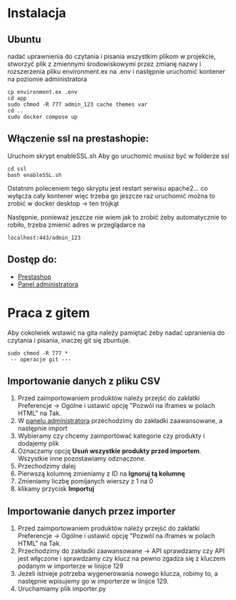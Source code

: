 # Instalacja

## Ubuntu
nadać uprawnienia do czytania i pisania wszystkim plikom w projekcie,
stworzyć plik z zmiennymi środowiskowymi przez zmianę nazwy i rozszerzenia
pliku environment.ex na .env i następnie uruchomić kontener na poziomie administratora

```
cp environment.ex .env
cd app
sudo chmod -R 777 admin_123 cache themes var
cd .. 
sudo docker compose up
```

## Włączenie ssl na prestashopie:
Uruchom skrypt enableSSL.sh
Aby go uruchomić musisz być w folderze ssl

```
cd ssl
bash enableSSL.sh
```
Ostatnim poleceniem tego skryptu jest restart serwisu apache2... co wyłącza cały kontener więc trzeba go jeszcze raz uruchomić
można to zrobić w docker desktop -> ten trójkąt 

Następnie, ponieważ jeszcze nie wiem jak to zrobić żeby automatycznie to robiło, trzeba zmienić adres w przeglądarce na
```
localhost:443/admin_123
```

## Dostęp do:
- [Prestashop](http://localhost:443)
- [Panel administratora](http://localhost:443/admin_123)

# Praca z gitem
Aby cokolwiek wstawić na gita należy pamiętać żeby nadać upranienia do czytania i pisania, inaczej git się zbuntuje.
```
sudo chmod -R 777 *
 -- operacje git ---
```

## Importowanie danych z pliku CSV
1. Przed zaimportowaniem produktów należy przejść do zakłatki Preferencje -> Ogólne i ustawić opcję "Pozwól na iframes w polach HTML" na Tak.
2. W [panelu administratora](http://localhost:443/admin_123) przechodzimy do zakładki zaawansowane, a następnie import
3. Wybieramy czy chcemy zaimportować kategorie czy produkty i dodajemy plik
4. Oznaczamy opcję **Usuń wszystkie produkty przed importem**. Wszystkie inne pozostawiamy odznaczone.
5. Przechodzimy dalej
6. Pierwszą kolumnę zmieniamy z ID na **Ignoruj tą kolumnę**
7. Zmieniamy liczbę pomijanych wierszy z 1 na 0
8. klikamy przycisk **Importuj**
## Importowanie danych przez importer
1. Przed zaimportowaniem produktów należy przejść do zakłatki Preferencje -> Ogólne i ustawić opcję "Pozwól na iframes w polach HTML" na Tak.
2. Przechodzimy do zakładki zaawansowane -> API sprawdzamy czy API jest włączone i sprawdzamy czy klucz na pewno zgadza się z kluczem podanym w importerze w linijce 129
3. Jeżeli istnieje potrzeba wygenerowania nowego klucza, robimy to, a następnie wpisujemy go w importerze w linijce 129.
4. Uruchamiamy plik importer.py

